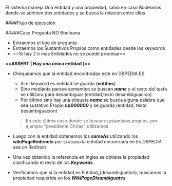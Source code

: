 El sistema maneja Una entidad y una propiedad, salvo en caso Booleanos
donde se admiten dos entidades y se busca la relacion entre ellos

####Flujo de ejecución

#####Caso Pregunta NO Booleana

- Extraemos el tipo de pregunta 
- Extraemos los Sustantivos Propios como entidades desde los keywords
- ==Si hay 2 ó mas Entidades no se puede procesar==

==**ASSERT ( Hay una única entidad )**==


- Chequeamos que la entidad encontradas este en DBPEDIA ES

	- Si el keyword es entidad se guarda (**entities**)
	- Sino mediante parseo semantico se buscan ***name*** y el resto 	del texto se utilizara para desambiguar (entidad,texto desambiguacion)
	- Por último sino hay una etiqueta ***name*** se busca alguna palabra que sea sustativo Propio ***np000000*** y se guarda (entidad, texto desambiguacion)
	>En este último caso donde se buscan sustantivos propios, por ejemplo "presidente Chirac" utilizamos 

- Luego con la entidad obtenemos los **sameAs** utilizando los **wikiPageRedirects** por si acaso la entidad encontrada en *Es DBPEDIA* sea un Redirect

- Una vez obtenido la referencia en Ingles  se obtiene la propiedad clasificando el resto de los ***Keywords***

- Verificamos que si la entidad es Entidad_(desambiguation), buscamos la propiedad requerida en los ***WikiPageDisambiguates***
	
